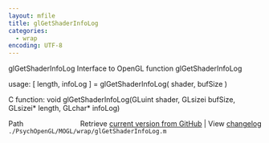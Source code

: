 ```yaml
---
layout: mfile
title: glGetShaderInfoLog
categories:
  - wrap
encoding: UTF-8
---
```


glGetShaderInfoLog  Interface to OpenGL function glGetShaderInfoLog  

usage:  [ length, infoLog ] = glGetShaderInfoLog( shader, bufSize )  

C function:  void glGetShaderInfoLog(GLuint shader, GLsizei bufSize, GLsizei\* length, GLchar\* infoLog)  


<div class="code_header" style="text-align:right;">
  <span style="float:left;">Path&nbsp;&nbsp;</span> <span class="counter">Retrieve <a href=
  "https://raw.github.com/Psychtoolbox-3/Psychtoolbox-3/beta/./PsychOpenGL/MOGL/wrap/glGetShaderInfoLog.m">current version from GitHub</a> | View <a href=
  "https://github.com/Psychtoolbox-3/Psychtoolbox-3/commits/beta/./PsychOpenGL/MOGL/wrap/glGetShaderInfoLog.m">changelog</a></span>
</div>
<div class="code">
  <code>./PsychOpenGL/MOGL/wrap/glGetShaderInfoLog.m</code>
</div>
